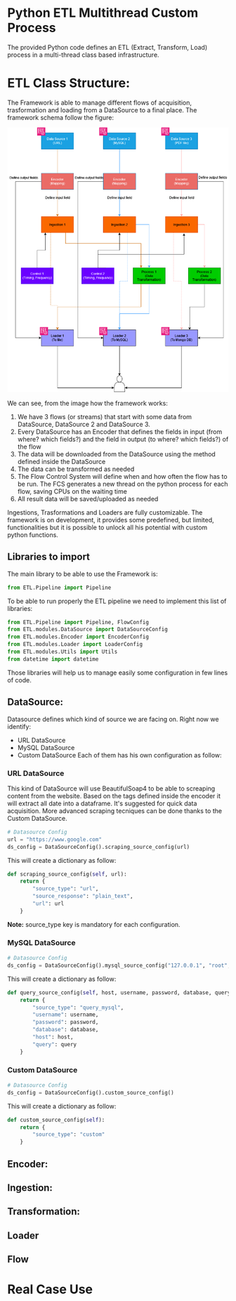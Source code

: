 # Python ETL Multithread Custom Process

The provided Python code defines an ETL (Extract, Transform, Load) process in a multi-thread class based infrastructure.

# ETL Class Structure:

The Framework is able to manage different flows of acquisition, trasformation and loading from a DataSource to a final place.
The framework schema follow the figure:

<img src="./FrameworkSchema.png">

We can see, from the image how the framework works:
1) We have 3 flows (or streams) that start with some data from DataSource, DataSource 2 and DataSource 3.
2) Every DataSource has an Encoder that defines the fields in input (from where? which fields?) and the field in output (to where? which fields?) of the flow
3) The data will be downloaded from the DataSource using the method defined inside the DataSource
4) The data can be transformed as needed
5) The Flow Control System will define when and how often the flow has to be run. The FCS generates a new thread on the python process for each flow, saving CPUs on the waiting time
6) All result data will be saved/uploaded as needed

Ingestions, Trasformations and Loaders are fully customizable. The framework is on development, it provides some predefined, but limited, functionalities but it is possible to unlock all his potential with custom python functions.

## Libraries to import

The main library to be able to use the Framework is:
```python
from ETL.Pipeline import Pipeline
```

To be able to run properly the ETL pipeline we need to implement this list of libraries:

```python
from ETL.Pipeline import Pipeline, FlowConfig
from ETL.modules.DataSource import DataSourceConfig
from ETL.modules.Encoder import EncoderConfig
from ETL.modules.Loader import LoaderConfig
from ETL.modules.Utils import Utils
from datetime import datetime
```

Those libraries will help us to manage easily some configuration in few lines of code.

## DataSource:
Datasource defines which kind of source we are facing on. Right now we identify:
- URL DataSource
- MySQL DataSource
- Custom DataSource
Each of them has his own configuration as follow:

### URL DataSource

This kind of DataSource will use BeautifulSoap4 to be able to screaping content from the website.
Based on the tags defined inside the encoder it will extract all date into a dataframe.
It's suggested for quick data acquisition. More advanced scraping tecniques can be done thanks to the Custom DataSource.
```python
# Datasource Config
url = "https://www.google.com"
ds_config = DataSourceConfig().scraping_source_config(url)
```
This will create a dictionary as follow:
```python
def scraping_source_config(self, url):
    return {
        "source_type": "url",
        "source_response": "plain_text",
        "url": url
    }
```
<b>Note:</b> source_type key is mandatory for each configuration.

### MySQL DataSource

```python
# Datasource Config
ds_config = DataSourceConfig().mysql_source_config("127.0.0.1", "root", "", "mt-engineering", "Select * from wp_postmeta")
```
This will create a dictionary as follow:
```python
def query_source_config(self, host, username, password, database, query):
    return {
        "source_type": "query_mysql",
        "username": username,
        "password": password,
        "database": database,
        "host": host,
        "query": query
    }
```

### Custom DataSource

```python
# Datasource Config
ds_config = DataSourceConfig().custom_source_config()
```
This will create a dictionary as follow:
```python
def custom_source_config(self):
    return {
        "source_type": "custom"
    }
```


## Encoder:

## Ingestion:

## Transformation:

## Loader

## Flow

# Real Case Use